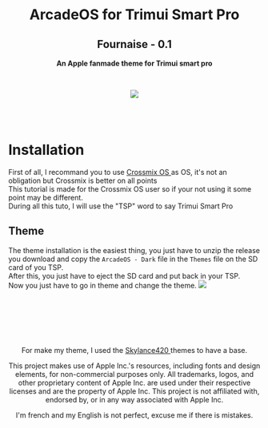 <h1 align="center"> ArcadeOS for Trimui Smart Pro </h1>
<h2 align="center"> Fournaise - 0.1 </h2>

<p align="center"> <b> An Apple fanmade theme for Trimui smart pro </b> </p>

<br>

<p align="center"> <img src="https://github.com/SKINOX21/ArcadeOS-for-Trimui-Smart-Pro/blob/Pics/arcadeos.png"/> </p>
<br>

<br>


# Installation

First of all, I recommand you to use <a href="https://github.com/cizia64/CrossMix-OS"> Crossmix OS <a/>as OS, it's not an obligation but Crossmix is better on all points
<br>
This tutorial is made for the Crossmix OS user so if your not using it some point may be different.
<br>
During all this tuto, I will use the "TSP" word to say Trimui Smart Pro
<br>

## Theme
The theme installation is the easiest thing, you just have to unzip the release you download and copy the `ArcadeOS - Dark` file in the `Themes` file on the SD card of you TSP.
<br>
After this, you just have to eject the SD card and put back in your TSP.
<br>
Now you just have to go in theme and change the theme.
<img src="https://"/>


<br>
<br>
<br>
<br>
<br>

<p align="center"> For make my theme, I used the <a href="https://www.reddit.com/user/Skylance420/"> Skylance420 <a/> themes to have a base. <p/>
<p align="center">  This project makes use of Apple Inc.'s resources, including fonts and design elements, for non-commercial purposes only. All trademarks, logos, and other proprietary content of Apple Inc. are used under their respective licenses and are the property of Apple Inc. This project is not affiliated with, endorsed by, or in any way associated with Apple Inc.  <p/>
<p align="center"> I'm french and my English is not perfect, excuse me if there is mistakes. </p>
